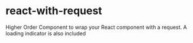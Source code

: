 # react-with-request
Higher Order Component to wrap your React component with a request. A loading indicator is also included
